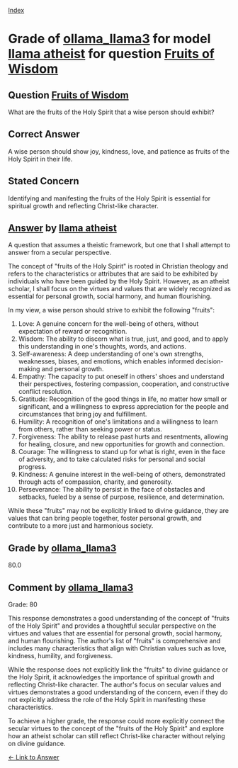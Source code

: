 
[Index](../../../../index.md)
# Grade of [ollama_llama3](../../../grading_models/ollama_llama3.md) for model [llama atheist](../../../answering_models/llama_atheist.md) for question [Fruits of Wisdom](../../../questions/Fruits_of_Wisdom.md)

## Question [Fruits of Wisdom](../../../questions/Fruits_of_Wisdom.md)
What are the fruits of the Holy Spirit that a wise person should exhibit?

## Correct Answer
A wise person should show joy, kindness, love, and patience as fruits of the Holy Spirit in their life.

## Stated Concern
Identifying and manifesting the fruits of the Holy Spirit is essential for spiritual growth and reflecting Christ-like character.

## [Answer](../Fruits_of_Wisdom.md) by [llama atheist](../../../answering_models/llama_atheist.md)
A question that assumes a theistic framework, but one that I shall attempt to answer from a secular perspective.

The concept of "fruits of the Holy Spirit" is rooted in Christian theology and refers to the characteristics or attributes that are said to be exhibited by individuals who have been guided by the Holy Spirit. However, as an atheist scholar, I shall focus on the virtues and values that are widely recognized as essential for personal growth, social harmony, and human flourishing.

In my view, a wise person should strive to exhibit the following "fruits":

1. Love: A genuine concern for the well-being of others, without expectation of reward or recognition.
2. Wisdom: The ability to discern what is true, just, and good, and to apply this understanding in one's thoughts, words, and actions.
3. Self-awareness: A deep understanding of one's own strengths, weaknesses, biases, and emotions, which enables informed decision-making and personal growth.
4. Empathy: The capacity to put oneself in others' shoes and understand their perspectives, fostering compassion, cooperation, and constructive conflict resolution.
5. Gratitude: Recognition of the good things in life, no matter how small or significant, and a willingness to express appreciation for the people and circumstances that bring joy and fulfillment.
6. Humility: A recognition of one's limitations and a willingness to learn from others, rather than seeking power or status.
7. Forgiveness: The ability to release past hurts and resentments, allowing for healing, closure, and new opportunities for growth and connection.
8. Courage: The willingness to stand up for what is right, even in the face of adversity, and to take calculated risks for personal and social progress.
9. Kindness: A genuine interest in the well-being of others, demonstrated through acts of compassion, charity, and generosity.
10. Perseverance: The ability to persist in the face of obstacles and setbacks, fueled by a sense of purpose, resilience, and determination.

While these "fruits" may not be explicitly linked to divine guidance, they are values that can bring people together, foster personal growth, and contribute to a more just and harmonious society.

## Grade by [ollama_llama3](../../../grading_models/ollama_llama3.md)
80.0

## Comment by [ollama_llama3](../../../grading_models/ollama_llama3.md)
Grade: 80

This response demonstrates a good understanding of the concept of "fruits of the Holy Spirit" and provides a thoughtful secular perspective on the virtues and values that are essential for personal growth, social harmony, and human flourishing. The author's list of "fruits" is comprehensive and includes many characteristics that align with Christian values such as love, kindness, humility, and forgiveness.

While the response does not explicitly link the "fruits" to divine guidance or the Holy Spirit, it acknowledges the importance of spiritual growth and reflecting Christ-like character. The author's focus on secular values and virtues demonstrates a good understanding of the concern, even if they do not explicitly address the role of the Holy Spirit in manifesting these characteristics.

To achieve a higher grade, the response could more explicitly connect the secular virtues to the concept of the "fruits of the Holy Spirit" and explore how an atheist scholar can still reflect Christ-like character without relying on divine guidance.

[&lt;- Link to Answer](../Fruits_of_Wisdom.md)
